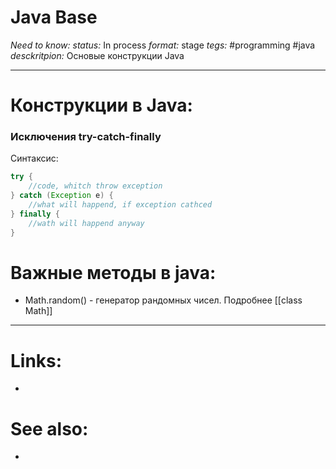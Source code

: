 # Java Base
*Need to know:*
*status:* In process
*format:* stage
*tegs:* #programming #java 
*desckritpion:* Основые конструкции Java

---
# Конструкции в Java:
### Исключения try-catch-finally
Синтаксис:
```java
try {
	//code, whitch throw exception
} catch (Exception e) {
	//what will happend, if exception cathced
} finally {
	//wath will happend anyway
}
```

#  Важные методы в java:
- Math.random() - генератор рандомных чисел. Подробнее [[class Math]]

---

# Links:
- 

# See also:
- 